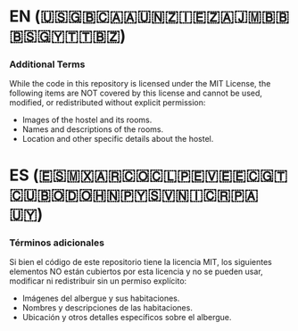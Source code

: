 # EN (🇺🇸🇬🇧🇨🇦🇦🇺🇳🇿🇮🇪🇿🇦🇯🇲🇧🇧🇧🇸🇬🇾🇹🇹🇧🇿)
### Additional Terms
While the code in this repository is licensed under the MIT License, the following items are NOT covered by this license and cannot be used, modified, or redistributed without explicit permission:
- Images of the hostel and its rooms.
- Names and descriptions of the rooms.
- Location and other specific details about the hostel.

# ES (🇪🇸🇲🇽🇦🇷🇨🇴🇨🇱🇵🇪🇻🇪🇪🇨🇬🇹🇨🇺🇧🇴🇩🇴🇭🇳🇵🇾🇸🇻🇳🇮🇨🇷🇵🇦🇺🇾)
### Términos adicionales
Si bien el código de este repositorio tiene la licencia MIT, los siguientes elementos NO están cubiertos por esta licencia y no se pueden usar, modificar ni redistribuir sin un permiso explícito:
- Imágenes del albergue y sus habitaciones.
- Nombres y descripciones de las habitaciones.
- Ubicación y otros detalles específicos sobre el albergue.
